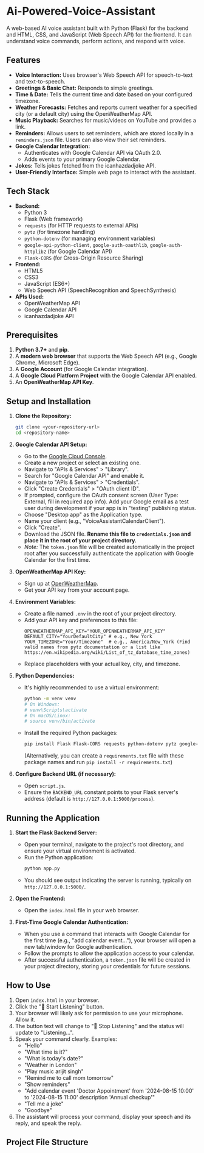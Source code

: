 # Ai-Powered-Voice-Assistant

A web-based AI voice assistant built with Python (Flask) for the backend and HTML, CSS, and JavaScript (Web Speech API) for the frontend. It can understand voice commands, perform actions, and respond with voice.

## Features

*   **Voice Interaction:** Uses browser's Web Speech API for speech-to-text and text-to-speech.
*   **Greetings & Basic Chat:** Responds to simple greetings.
*   **Time & Date:** Tells the current time and date based on your configured timezone.
*   **Weather Forecasts:** Fetches and reports current weather for a specified city (or a default city) using the OpenWeatherMap API.
*   **Music Playback:** Searches for music/videos on YouTube and provides a link.
*   **Reminders:** Allows users to set reminders, which are stored locally in a `reminders.json` file. Users can also view their set reminders.
*   **Google Calendar Integration:**
    *   Authenticates with Google Calendar API via OAuth 2.0.
    *   Adds events to your primary Google Calendar.
*   **Jokes:** Tells jokes fetched from the icanhazdadjoke API.
*   **User-Friendly Interface:** Simple web page to interact with the assistant.

## Tech Stack

*   **Backend:**
    *   Python 3
    *   Flask (Web framework)
    *   `requests` (for HTTP requests to external APIs)
    *   `pytz` (for timezone handling)
    *   `python-dotenv` (for managing environment variables)
    *   `google-api-python-client`, `google-auth-oauthlib`, `google-auth-httplib2` (for Google Calendar API)
    *   `Flask-CORS` (for Cross-Origin Resource Sharing)
*   **Frontend:**
    *   HTML5
    *   CSS3
    *   JavaScript (ES6+)
    *   Web Speech API (SpeechRecognition and SpeechSynthesis)
*   **APIs Used:**
    *   OpenWeatherMap API
    *   Google Calendar API
    *   icanhazdadjoke API

## Prerequisites

1.  **Python 3.7+** and **pip**.
2.  A **modern web browser** that supports the Web Speech API (e.g., Google Chrome, Microsoft Edge).
3.  A **Google Account** (for Google Calendar integration).
4.  A **Google Cloud Platform Project** with the Google Calendar API enabled.
5.  An **OpenWeatherMap API Key**.

## Setup and Installation

1.  **Clone the Repository:**
    ```bash
    git clone <your-repository-url>
    cd <repository-name>
    ```

2.  **Google Calendar API Setup:**
    *   Go to the [Google Cloud Console](https://console.cloud.google.com/).
    *   Create a new project or select an existing one.
    *   Navigate to "APIs & Services" > "Library".
    *   Search for "Google Calendar API" and enable it.
    *   Navigate to "APIs & Services" > "Credentials".
    *   Click "Create Credentials" > "OAuth client ID".
    *   If prompted, configure the OAuth consent screen (User Type: External, fill in required app info). Add your Google email as a test user during development if your app is in "testing" publishing status.
    *   Choose "Desktop app" as the Application type.
    *   Name your client (e.g., "VoiceAssistantCalendarClient").
    *   Click "Create".
    *   Download the JSON file. **Rename this file to `credentials.json` and place it in the root of your project directory.**
    *   *Note:* The `token.json` file will be created automatically in the project root after you successfully authenticate the application with Google Calendar for the first time.

3.  **OpenWeatherMap API Key:**
    *   Sign up at [OpenWeatherMap](https://openweathermap.org/appid).
    *   Get your API key from your account page.

4.  **Environment Variables:**
    *   Create a file named `.env` in the root of your project directory.
    *   Add your API key and preferences to this file:
        ```env
        OPENWEATHERMAP_API_KEY="YOUR_OPENWEATHERMAP_API_KEY"
        DEFAULT_CITY="YourDefaultCity" # e.g., New York
        YOUR_TIMEZONE="Your/Timezone"  # e.g., America/New_York (Find valid names from pytz documentation or a list like https://en.wikipedia.org/wiki/List_of_tz_database_time_zones)
        ```
    *   Replace placeholders with your actual key, city, and timezone.

5.  **Python Dependencies:**
    *   It's highly recommended to use a virtual environment:
        ```bash
        python -m venv venv
        # On Windows:
        # venv\Scripts\activate
        # On macOS/Linux:
        # source venv/bin/activate
        ```
    *   Install the required Python packages:
        ```bash
        pip install Flask Flask-CORS requests python-dotenv pytz google-api-python-client google-auth-oauthlib google-auth-httplib2
        ```
        (Alternatively, you can create a `requirements.txt` file with these package names and run `pip install -r requirements.txt`)

6.  **Configure Backend URL (if necessary):**
    *   Open `script.js`.
    *   Ensure the `BACKEND_URL` constant points to your Flask server's address (default is `http://127.0.0.1:5000/process`).

## Running the Application

1.  **Start the Flask Backend Server:**
    *   Open your terminal, navigate to the project's root directory, and ensure your virtual environment is activated.
    *   Run the Python application:
        ```bash
        python app.py
        ```
    *   You should see output indicating the server is running, typically on `http://127.0.0.1:5000/`.

2.  **Open the Frontend:**
    *   Open the `index.html` file in your web browser.

3.  **First-Time Google Calendar Authentication:**
    *   When you use a command that interacts with Google Calendar for the first time (e.g., "add calendar event..."), your browser will open a new tab/window for Google authentication.
    *   Follow the prompts to allow the application access to your calendar.
    *   After successful authentication, a `token.json` file will be created in your project directory, storing your credentials for future sessions.

## How to Use

1.  Open `index.html` in your browser.
2.  Click the "🎤 Start Listening" button.
3.  Your browser will likely ask for permission to use your microphone. Allow it.
4.  The button text will change to "🛑 Stop Listening" and the status will update to "Listening...".
5.  Speak your command clearly. Examples:
    *   "Hello"
    *   "What time is it?"
    *   "What is today's date?"
    *   "Weather in London"
    *   "Play music arijit singh"
    *   "Remind me to call mom tomorrow"
    *   "Show reminders"
    *   "Add calendar event 'Doctor Appointment' from '2024-08-15 10:00' to '2024-08-15 11:00' description 'Annual checkup'"
    *   "Tell me a joke"
    *   "Goodbye"
6.  The assistant will process your command, display your speech and its reply, and speak the reply.

## Project File Structure
